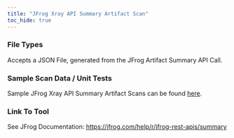 ```yaml
---
title: "JFrog Xray API Summary Artifact Scan"
toc_hide: true
---
```


### File Types
Accepts a JSON File, generated from the JFrog Artifact Summary API Call.

### Sample Scan Data / Unit Tests
Sample JFrog Xray API Summary Artifact Scans can be found [here](https://github.com/DefectDojo/django-DefectDojo/tree/master/unittests/scans/jfrog_xray_api_summary_artifact).

### Link To Tool
See JFrog Documentation: https://jfrog.com/help/r/jfrog-rest-apis/summary
